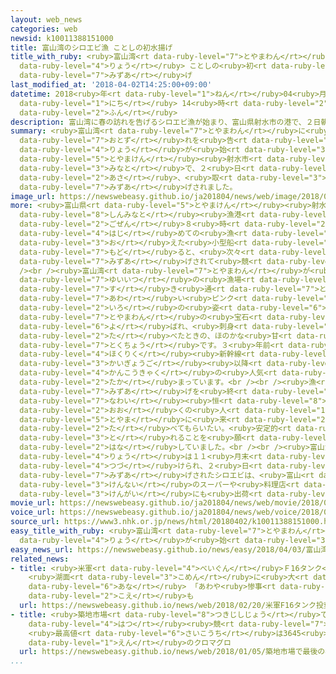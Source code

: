 ```yaml
---
layout: web_news
categories: web
newsid: k10011388151000
title: 富山湾のシロエビ漁 ことしの初水揚げ
title_with_ruby: <ruby>富山湾<rt data-ruby-level="7">とやまわん</rt></ruby>のシロエビ<ruby>漁<rt
  data-ruby-level="4">りょう</rt></ruby> ことしの<ruby>初<rt data-ruby-level="4">はつ</rt></ruby><ruby>水揚<rt
  data-ruby-level="7">みずあ</rt></ruby>げ
last_modified_at: '2018-04-02T14:25:00+09:00'
datetime: 2018<ruby>年<rt data-ruby-level="1">ねん</rt></ruby>04<ruby>月<rt data-ruby-level="1">がつ</rt></ruby>02<ruby>日<rt
  data-ruby-level="1">にち</rt></ruby> 14<ruby>時<rt data-ruby-level="2">じ</rt></ruby>25<ruby>分<rt
  data-ruby-level="2">ふん</rt></ruby>
description: 富山湾に春の訪れを告げるシロエビ漁が始まり、富山県射水市の港で、２日朝、取れたばかりのシロエビが水揚げされました。
summary: <ruby>富山湾<rt data-ruby-level="7">とやまわん</rt></ruby>に<ruby>春<rt data-ruby-level="2">はる</rt></ruby>の<ruby>訪<rt
  data-ruby-level="7">おとず</rt></ruby>れを<ruby>告<rt data-ruby-level="4">つ</rt></ruby>げるシロエビ<ruby>漁<rt
  data-ruby-level="4">りょう</rt></ruby>が<ruby>始<rt data-ruby-level="3">はじ</rt></ruby>まり、<ruby>富山県<rt
  data-ruby-level="5">とやまけん</rt></ruby><ruby>射水市<rt data-ruby-level="6">いみずし</rt></ruby>の<ruby>港<rt
  data-ruby-level="3">みなと</rt></ruby>で、２<ruby>日<rt data-ruby-level="1">にち</rt></ruby><ruby>朝<rt
  data-ruby-level="2">あさ</rt></ruby>、<ruby>取<rt data-ruby-level="3">と</rt></ruby>れたばかりのシロエビが<ruby>水揚<rt
  data-ruby-level="7">みずあ</rt></ruby>げされました。
image_url: https://newswebeasy.github.io/ja201804/news/web/image/2018/04/02/K10011388151_1804021423_1804021425_01_03.jpg
more: <ruby>富山県<rt data-ruby-level="5">とやまけん</rt></ruby><ruby>射水市<rt data-ruby-level="6">いみずし</rt></ruby>の<ruby>新湊<rt
  data-ruby-level="8">しんみなと</rt></ruby><ruby>漁港<rt data-ruby-level="4">ぎょこう</rt></ruby>では、<ruby>午前<rt
  data-ruby-level="2">ごぜん</rt></ruby>８<ruby>時<rt data-ruby-level="2">じ</rt></ruby>すぎにことし<ruby>初<rt
  data-ruby-level="4">はじ</rt></ruby>めての<ruby>漁<rt data-ruby-level="4">りょう</rt></ruby>を<ruby>終<rt
  data-ruby-level="3">お</rt></ruby>えた<ruby>小型船<rt data-ruby-level="4">こがたせん</rt></ruby>が<ruby>戻<rt
  data-ruby-level="7">もど</rt></ruby>ると、<ruby>次々<rt data-ruby-level="3">つぎつぎ</rt></ruby>とシロエビが<ruby>水揚<rt
  data-ruby-level="7">みずあ</rt></ruby>げされて<ruby>競<rt data-ruby-level="7">せ</rt></ruby>りにかけられていました。<br
  /><br /><ruby>富山湾<rt data-ruby-level="7">とやまわん</rt></ruby>が<ruby>全国<rt data-ruby-level="3">ぜんこく</rt></ruby><ruby>唯一<rt
  data-ruby-level="7">ゆいいつ</rt></ruby>の<ruby>漁場<rt data-ruby-level="4">ぎょじょう</rt></ruby>とされるシロエビは、<ruby>透<rt
  data-ruby-level="7">す</rt></ruby>き<ruby>通<rt data-ruby-level="7">とお</rt></ruby>った<ruby>淡<rt
  data-ruby-level="7">あわ</rt></ruby>い<ruby>ピンク<rt data-ruby-level="2">ぴんく</rt></ruby><ruby>色<rt
  data-ruby-level="2">いろ</rt></ruby>の<ruby>姿<rt data-ruby-level="6">すがた</rt></ruby>から「<ruby>富山湾<rt
  data-ruby-level="7">とやまわん</rt></ruby>の<ruby>宝石<rt data-ruby-level="6">ほうせき</rt></ruby>」とも<ruby>呼<rt
  data-ruby-level="6">よ</rt></ruby>ばれ、<ruby>刺身<rt data-ruby-level="7">さしみ</rt></ruby>で<ruby>食<rt
  data-ruby-level="2">た</rt></ruby>べたときの、ほのかな<ruby>甘<rt data-ruby-level="7">あま</rt></ruby>みが<ruby>特徴<rt
  data-ruby-level="7">とくちょう</rt></ruby>です。３<ruby>年前<rt data-ruby-level="2">ねんまえ</rt></ruby>の<ruby>北陸<rt
  data-ruby-level="4">ほくりく</rt></ruby><ruby>新幹線<rt data-ruby-level="5">しんかんせん</rt></ruby>の<ruby>開業後<rt
  data-ruby-level="3">かいぎょうご</rt></ruby><ruby>以降<rt data-ruby-level="6">いこう</rt></ruby>、<ruby>観光客<rt
  data-ruby-level="4">かんこうきゃく</rt></ruby>の<ruby>人気<rt data-ruby-level="1">にんき</rt></ruby>も<ruby>高<rt
  data-ruby-level="2">たか</rt></ruby>まっています。<br /><br /><ruby>漁<rt data-ruby-level="4">りょう</rt></ruby>と<ruby>水揚<rt
  data-ruby-level="7">みずあ</rt></ruby>げを<ruby>終<rt data-ruby-level="3">お</rt></ruby>えた<ruby>縄井<rt
  data-ruby-level="7">なわい</rt></ruby><ruby>恒<rt data-ruby-level="8">ひさし</rt></ruby>さん（３９）は、「<ruby>多<rt
  data-ruby-level="2">おお</rt></ruby>くの<ruby>人<rt data-ruby-level="1">ひと</rt></ruby>に<ruby>富山<rt
  data-ruby-level="5">とやま</rt></ruby>に<ruby>来<rt data-ruby-level="2">き</rt></ruby>てシロエビを<ruby>食<rt
  data-ruby-level="2">た</rt></ruby>べてもらいたい。<ruby>安定的<rt data-ruby-level="4">あんていてき</rt></ruby>に<ruby>取<rt
  data-ruby-level="3">と</rt></ruby>れることを<ruby>願<rt data-ruby-level="4">ねが</rt></ruby>っています」と<ruby>話<rt
  data-ruby-level="2">はな</rt></ruby>していました。<br /><br /><ruby>富山湾<rt data-ruby-level="7">とやまわん</rt></ruby>での<ruby>漁<rt
  data-ruby-level="4">りょう</rt></ruby>は１１<ruby>月末<rt data-ruby-level="4">がつまつ</rt></ruby>まで<ruby>続<rt
  data-ruby-level="4">つづ</rt></ruby>けられ、２<ruby>日<rt data-ruby-level="1">にち</rt></ruby>に<ruby>水揚<rt
  data-ruby-level="7">みずあ</rt></ruby>げされたシロエビは、<ruby>富山<rt data-ruby-level="5">とやま</rt></ruby><ruby>県内<rt
  data-ruby-level="3">けんない</rt></ruby>のスーパーや<ruby>料理店<rt data-ruby-level="4">りょうりてん</rt></ruby>のほか<ruby>県外<rt
  data-ruby-level="3">けんがい</rt></ruby>にも<ruby>出荷<rt data-ruby-level="7">しゅっか</rt></ruby>されるということです。
movie_url: https://newswebeasy.github.io/ja201804/news/web/movie/2018/04/02/k10011388151_201804021423_201804021424.mp4
voice_url: https://newswebeasy.github.io/ja201804/news/web/voice/2018/04/02/k10011388151_201804021423_201804021424.mp3
source_url: https://www3.nhk.or.jp/news/html/20180402/k10011388151000.html
easy_title_with_ruby: <ruby>富山湾<rt data-ruby-level="7">とやまわん</rt></ruby>でシロエビの<ruby>漁<rt
  data-ruby-level="4">りょう</rt></ruby>が<ruby>始<rt data-ruby-level="3">はじ</rt></ruby>まる
easy_news_url: https://newswebeasy.github.io/news/easy/2018/04/03/富山湾でシロエビの漁が始まる
related_news:
- title: <ruby>米軍<rt data-ruby-level="4">べいぐん</rt></ruby>Ｆ16タンク<ruby>投棄<rt data-ruby-level="7">とうき</rt></ruby>
    <ruby>湖面<rt data-ruby-level="3">こめん</rt></ruby>に<ruby>大<rt data-ruby-level="1">おお</rt></ruby>きな<ruby>穴<rt
    data-ruby-level="6">あな</rt></ruby> 「あわや<ruby>惨事<rt data-ruby-level="7">さんじ</rt></ruby>」の<ruby>声<rt
    data-ruby-level="2">こえ</rt></ruby>も
  url: https://newswebeasy.github.io/news/web/2018/02/20/米軍F16タンク投棄-湖面に大きな穴-あわや惨事の声も
- title: <ruby>築地市場<rt data-ruby-level="8">つきじしじょう</rt></ruby>で<ruby>最後<rt data-ruby-level="4">さいご</rt></ruby>の<ruby>初<rt
    data-ruby-level="4">はつ</rt></ruby><ruby>競<rt data-ruby-level="7">せ</rt></ruby>り
    <ruby>最高値<rt data-ruby-level="6">さいこうち</rt></ruby>は3645<ruby>万<rt data-ruby-level="2">まん</rt></ruby><ruby>円<rt
    data-ruby-level="1">えん</rt></ruby>のクロマグロ
  url: https://newswebeasy.github.io/news/web/2018/01/05/築地市場で最後の初競り-最高値は3645万円のクロマグロ
...
```

